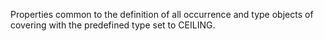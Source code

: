 Properties common to the definition of all occurrence and type objects of covering with the predefined type set to CEILING.
